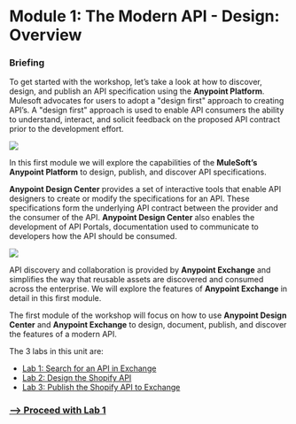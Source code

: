 # Module 1: The Modern API - Design: Overview

### Briefing

To get started with the workshop, let’s take a look at how to discover, design, and publish an API specification using the **Anypoint Platform**. Mulesoft advocates for users to adopt a "design first" approach to creating API’s. A "design first" approach is used to enable API consumers the ability to understand, interact, and solicit feedback on the proposed API contract prior to the development effort.

![](https://lh3.googleusercontent.com/mLdqFDj1eZvPgm2uSaXiA3X6RvybTrNExaLibBqWgxSZ_06ercA9xvmRbuZGoYIZQWY8I6LgeqrzhgBeFBrYgFfFO6F5RtqgXNljM4gc4HCbU0vwYig9KV41-0on-sT-vUj-aTDkH-gV)

In this first module we will explore the capabilities of the **MuleSoft’s Anypoint Platform** to design, publish, and discover API specifications.

**Anypoint Design Center** provides a set of interactive tools that enable API designers to create or modify the specifications for an API. These specifications form the underlying API contract between the provider and the consumer of the API. **Anypoint Design Center** also enables the development of API Portals, documentation used to communicate to developers how the API should be consumed.

![](https://lh5.googleusercontent.com/5uCuL-pEFcQgbL0LrUyTZBUgc8ukRXzXPMYwVGTn_nKCFAIECroJkJ5rAb0WPU_UbJMCCcmRpEFt0XQ5EhOuwvWed0-KkBQhTNQ6_l5A0fQHySdKVh9Lg5cJUqE47oLCgEdSx56g2FRP)

API discovery and collaboration is provided by **Anypoint Exchange** and simplifies the way that reusable assets are discovered and consumed across the enterprise. We will explore the features of **Anypoint Exchange** in detail in this first module.

The first module of the workshop will focus on how to use **Anypoint Design Center** and **Anypoint Exchange** to design, document, publish, and discover the features of a modern API.

The 3 labs in this unit are:

*   [Lab 1: Search for an API in Exchange](https://docs.google.com/presentation/d/19nDdisPdAwV1Gll4ggGqn4cCHZLAwzMN9wx-ODshCRo/edit#slide=id.g12467c2d1c8_0_45)
*   [Lab 2: Design the Shopify API](http://workshop.tools.mulesoft.com/modules/module1_lab2)
*   [Lab 3: Publish the Shopify API to Exchange](http://workshop.tools.mulesoft.com/modules/module1_lab3)

### [\--> Proceed with Lab 1](module1-lab1)
